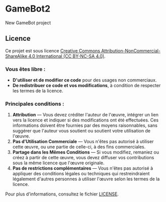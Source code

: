 # GameBot2
 New GameBot project

## Licence

Ce projet est sous licence [Creative Commons Attribution-NonCommercial-ShareAlike 4.0 International (CC BY-NC-SA 4.0)](https://creativecommons.org/licenses/by-nc-sa/4.0/).

### Vous êtes libre :
- **D'utiliser et de modifier ce code** pour des usages non commerciaux.
- **De redistribuer ce code et vos modifications**, à condition de respecter les termes de la licence.

### Principales conditions :
1. **Attribution** — Vous devez créditer l'auteur de l'œuvre, intégrer un lien vers la licence et indiquer si des modifications ont été effectuées. Ces informations doivent être fournies par des moyens raisonnables, sans suggérer que l'auteur vous soutient ou soutient votre utilisation de l'œuvre.
2. **Pas d’Utilisation Commerciale** — Vous n'êtes pas autorisé à utiliser cette œuvre, ou une partie de celle-ci, à des fins commerciales.
3. **Partage dans les Mêmes Conditions** — Si vous modifiez, remaniez ou créez à partir de cette œuvre, vous devez diffuser vos contributions sous la même licence que l'œuvre originale.
4. **Pas de restrictions complémentaires** — Vous n'êtes pas autorisé à appliquer des conditions légales ou techniques qui restreindraient légalement d'autres personnes à utiliser l'œuvre selon les termes de la licence.

Pour plus d’informations, consultez le fichier [LICENSE](./LICENSE).

